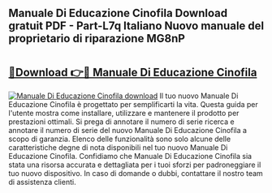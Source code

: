 ## Manuale Di Educazione Cinofila Download gratuit PDF - Part-L7q Italiano Nuovo manuale del proprietario di riparazione MG8nP

# <h2><a href="http://dfdp3p.blite.top/?on=Manuale+Di+Educazione+Cinofila">🔗Download 👉🔴 Manuale Di Educazione Cinofila</a></h2>

[![Manuale Di Educazione Cinofila download](https://i.imgur.com/lujVjoI.png)](http://dfdp3p.blite.top/?on=Manuale+Di+Educazione+Cinofila)
Il tuo nuovo Manuale Di Educazione Cinofila è progettato per semplificarti la vita. Questa guida per l'utente mostra come installare, utilizzare e mantenere il prodotto per prestazioni ottimali. Si prega di annotare il numero di serie ricerca e annotare il numero di serie del nuovo Manuale Di Educazione Cinofila a scopo di garanzia. Elenco delle funzionalità sono solo alcune delle caratteristiche degne di nota disponibili nel tuo nuovo Manuale Di Educazione Cinofila. Confidiamo che Manuale Di Educazione Cinofila sia stata una risorsa accurata e dettagliata per i tuoi sforzi per padroneggiare il tuo nuovo dispositivo. In caso di domande o dubbi, contattare il nostro team di assistenza clienti.
